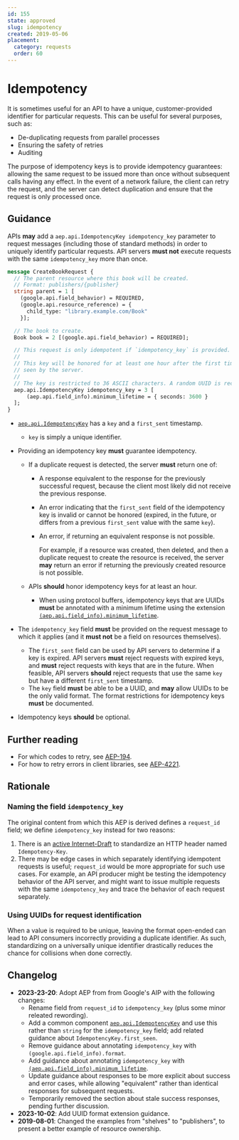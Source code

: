 ```yaml
---
id: 155
state: approved
slug: idempotency
created: 2019-05-06
placement:
  category: requests
  order: 60
---
```

# Idempotency

It is sometimes useful for an API to have a unique, customer-provided
identifier for particular requests. This can be useful for several purposes,
such as:

- De-duplicating requests from parallel processes
- Ensuring the safety of retries
- Auditing

The purpose of idempotency keys is to provide idempotency guarantees: allowing
the same request to be issued more than once without subsequent calls having
any effect. In the event of a network failure, the client can retry the
request, and the server can detect duplication and ensure that the request is
only processed once.

## Guidance

APIs **may** add a `aep.api.IdempotencyKey idempotency_key` parameter to
request messages (including those of standard methods) in order to uniquely
identify particular requests. API servers **must not** execute requests with
the same `idempotency_key` more than once.

```proto
message CreateBookRequest {
  // The parent resource where this book will be created.
  // Format: publishers/{publisher}
  string parent = 1 [
    (google.api.field_behavior) = REQUIRED,
    (google.api.resource_reference) = {
      child_type: "library.example.com/Book"
    }];

  // The book to create.
  Book book = 2 [(google.api.field_behavior) = REQUIRED];

  // This request is only idempotent if `idempotency_key` is provided.
  //
  // This key will be honored for at least one hour after the first time it is
  // seen by the server.
  //
  // The key is restricted to 36 ASCII characters. A random UUID is recommended.
  aep.api.IdempotencyKey idempotency_key = 3 [
      (aep.api.field_info).minimum_lifetime = { seconds: 3600 }
  ];
}
```

- [`aep.api.IdempotencyKey`][] has a `key` and a `first_sent` timestamp.

  - `key` is simply a unique identifier.

- Providing an idempotency key **must** guarantee idempotency.

  - If a duplicate request is detected, the server **must** return one of:

    - A response equivalent to the response for the previously successful
      request, because the client most likely did not receive the previous
      response.
    - An error indicating that the `first_sent` field of the idempotency key is
      invalid or cannot be honored (expired, in the future, or differs from a
      previous `first_sent` value with the same `key`).
    - An error, if returning an equivalent response is not possible.

      For example, if a resource was created, then deleted, and then a
      duplicate request to create the resource is received, the server **may**
      return an error if returning the previously created resource is not
      possible.

  - APIs **should** honor idempotency keys for at least an hour.
    - When using protocol buffers, idempotency keys that are UUIDs **must** be
      annotated with a minimum lifetime using the extension
      [`(aep.api.field_info).minimum_lifetime`][].

- The `idempotency_key` field **must** be provided on the request message to
  which it applies (and it **must not** be a field on resources themselves).

  - The `first_sent` field can be used by API servers to determine if a key is
    expired. API servers **must** reject requests with expired keys, and
    **must** reject requests with keys that are in the future. When feasible,
    API servers **should** reject requests that use the same `key` but have a
    different `first_sent` timestamp.
  - The `key` field **must** be able to be a UUID, and **may** allow UUIDs to
    be the only valid format. The format restrictions for idempotency keys
    **must** be documented.

- Idempotency keys **should** be optional.

## Further reading

- For which codes to retry, see [AEP-194](https://aep.dev/194).
- For how to retry errors in client libraries, see
  [AEP-4221](https://aep.dev/4221).

## Rationale

### Naming the field `idempotency_key`

The original content from which this AEP is derived defines a `request_id`
field; we define `idempotency_key` instead for two reasons:

1. There is an [active Internet-Draft][idempotency-key-draft] to standardize an
   HTTP header named `Idempotency-Key`.
1. There may be edge cases in which separately identifying idempotent requests
   is useful; `request_id` would be more appropriate for such use cases. For
   example, an API producer might be testing the idempotency behavior of the
   API server, and might want to issue multiple requests with the same
   `idempotency_key` and trace the behavior of each request separately.

<!-- prettier-ignore-start -->
[idempotency-key-draft]: https://datatracker.ietf.org/doc/draft-ietf-httpapi-idempotency-key-header/
[`aep.api.IdempotencyKey`]: https://buf.build/aep/api/file/main:aep/api/idempotency_key.proto#L21
[`(aep.api.field_info).minimum_lifetime`]: https://buf.build/aep/api/file/main:aep/api/field_info.proto#L35
<!-- prettier-ignore-end -->

### Using UUIDs for request identification

When a value is required to be unique, leaving the format open-ended can lead
to API consumers incorrectly providing a duplicate identifier. As such,
standardizing on a universally unique identifier drastically reduces the chance
for collisions when done correctly.

## Changelog

- **2023-23-20**: Adopt AEP from from Google's AIP with the following changes:
  - Rename field from `request_id` to `idempotency_key` (plus some minor
    releated rewording).
  - Add a common component [`aep.api.IdempotencyKey`][] and use this rather
    than `string` for the `idempotency_key` field; add related guidance about
    `IdempotencyKey.first_seen`.
  - Remove guidance about annotating `idempotency_key` with
    `(google.api.field_info).format`.
  - Add guidance about annotating `idempotency_key` with
    [`(aep.api.field_info).minimum_lifetime`].
  - Update guidance about responses to be more explicit about success and error
    cases, while allowing "equivalent" rather than identical responses for
    subsequent requests.
  - Temporarily removed the section about stale success responses, pending
    further discussion.
- **2023-10-02**: Add UUID format extension guidance.
- **2019-08-01**: Changed the examples from "shelves" to "publishers", to
  present a better example of resource ownership.
